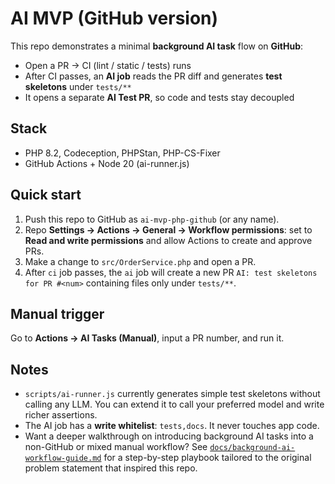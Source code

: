 # AI MVP (GitHub version)

This repo demonstrates a minimal **background AI task** flow on **GitHub**:

- Open a PR → CI (lint / static / tests) runs
- After CI passes, an **AI job** reads the PR diff and generates **test skeletons** under `tests/**`
- It opens a separate **AI Test PR**, so code and tests stay decoupled

## Stack
- PHP 8.2, Codeception, PHPStan, PHP-CS-Fixer
- GitHub Actions + Node 20 (ai-runner.js)

## Quick start
1. Push this repo to GitHub as `ai-mvp-php-github` (or any name).
2. Repo **Settings → Actions → General → Workflow permissions**: set to **Read and write permissions** and allow Actions to create and approve PRs.
3. Make a change to `src/OrderService.php` and open a PR.
4. After `ci` job passes, the `ai` job will create a new PR `AI: test skeletons for PR #<num>` containing files only under `tests/**`.

## Manual trigger
Go to **Actions → AI Tasks (Manual)**, input a PR number, and run it.

## Notes
- `scripts/ai-runner.js` currently generates simple test skeletons without calling any LLM. You can extend it to call your preferred model and write richer assertions.
- The AI job has a **write whitelist**: `tests,docs`. It never touches app code.
- Want a deeper walkthrough on introducing background AI tasks into a non-GitHub or mixed manual workflow? See [`docs/background-ai-workflow-guide.md`](docs/background-ai-workflow-guide.md) for a step-by-step playbook tailored to the original problem statement that inspired this repo.
